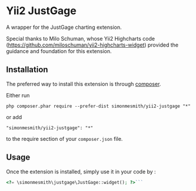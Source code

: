 Yii2 JustGage
=============
A wrapper for the JustGage charting extension.

Special thanks to Milo Schuman, whose Yii2 Highcharts code (https://github.com/miloschuman/yii2-highcharts-widget) provided the guidance and foundation for this extension.

Installation
------------

The preferred way to install this extension is through [composer](http://getcomposer.org/download/).

Either run

```
php composer.phar require --prefer-dist simonmesmith/yii2-justgage "*"
```

or add

```
"simonmesmith/yii2-justgage": "*"
```

to the require section of your `composer.json` file.


Usage
-----

Once the extension is installed, simply use it in your code by  :

```php
<?= \simonmesmith\justgage\JustGage::widget(); ?>```

